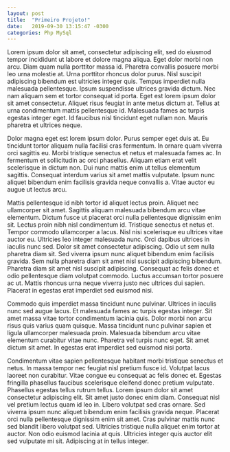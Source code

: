 ```yaml
---
layout: post
title:  "Primeiro Projeto!"
date:   2019-09-30 13:15:47 -0300
categories: Php MySql
---
```

Lorem ipsum dolor sit amet, consectetur adipiscing elit, sed do eiusmod tempor incididunt ut labore et dolore magna aliqua. Eget dolor morbi non arcu. Diam quam nulla porttitor massa id. Pharetra convallis posuere morbi leo urna molestie at. Urna porttitor rhoncus dolor purus. Nisl suscipit adipiscing bibendum est ultricies integer quis. Tempus imperdiet nulla malesuada pellentesque. Ipsum suspendisse ultrices gravida dictum. Nec nam aliquam sem et tortor consequat id porta. Eget est lorem ipsum dolor sit amet consectetur. Aliquet risus feugiat in ante metus dictum at. Tellus at urna condimentum mattis pellentesque id. Malesuada fames ac turpis egestas integer eget. Id faucibus nisl tincidunt eget nullam non. Mauris pharetra et ultrices neque.

Dolor magna eget est lorem ipsum dolor. Purus semper eget duis at. Eu tincidunt tortor aliquam nulla facilisi cras fermentum. In ornare quam viverra orci sagittis eu. Morbi tristique senectus et netus et malesuada fames ac. In fermentum et sollicitudin ac orci phasellus. Aliquam etiam erat velit scelerisque in dictum non. Dui nunc mattis enim ut tellus elementum sagittis. Consequat interdum varius sit amet mattis vulputate. Ipsum nunc aliquet bibendum enim facilisis gravida neque convallis a. Vitae auctor eu augue ut lectus arcu.

Mattis pellentesque id nibh tortor id aliquet lectus proin. Aliquet nec ullamcorper sit amet. Sagittis aliquam malesuada bibendum arcu vitae elementum. Dictum fusce ut placerat orci nulla pellentesque dignissim enim sit. Lectus proin nibh nisl condimentum id. Tristique senectus et netus et. Tempor commodo ullamcorper a lacus. Nisl nisi scelerisque eu ultrices vitae auctor eu. Ultricies leo integer malesuada nunc. Orci dapibus ultrices in iaculis nunc sed. Dolor sit amet consectetur adipiscing. Odio ut sem nulla pharetra diam sit. Sed viverra ipsum nunc aliquet bibendum enim facilisis gravida. Sem nulla pharetra diam sit amet nisl suscipit adipiscing bibendum. Pharetra diam sit amet nisl suscipit adipiscing. Consequat ac felis donec et odio pellentesque diam volutpat commodo. Luctus accumsan tortor posuere ac ut. Mattis rhoncus urna neque viverra justo nec ultrices dui sapien. Placerat in egestas erat imperdiet sed euismod nisi.

Commodo quis imperdiet massa tincidunt nunc pulvinar. Ultrices in iaculis nunc sed augue lacus. Et malesuada fames ac turpis egestas integer. Sit amet massa vitae tortor condimentum lacinia quis. Dolor morbi non arcu risus quis varius quam quisque. Massa tincidunt nunc pulvinar sapien et ligula ullamcorper malesuada proin. Malesuada bibendum arcu vitae elementum curabitur vitae nunc. Pharetra vel turpis nunc eget. Sit amet dictum sit amet. In egestas erat imperdiet sed euismod nisi porta.

Condimentum vitae sapien pellentesque habitant morbi tristique senectus et netus. In massa tempor nec feugiat nisl pretium fusce id. Volutpat lacus laoreet non curabitur. Vitae congue eu consequat ac felis donec et. Egestas fringilla phasellus faucibus scelerisque eleifend donec pretium vulputate. Phasellus egestas tellus rutrum tellus. Lorem ipsum dolor sit amet consectetur adipiscing elit. Sit amet justo donec enim diam. Consequat nisl vel pretium lectus quam id leo in. Libero volutpat sed cras ornare. Sed viverra ipsum nunc aliquet bibendum enim facilisis gravida neque. Placerat orci nulla pellentesque dignissim enim sit amet. Cras pulvinar mattis nunc sed blandit libero volutpat sed. Ultricies tristique nulla aliquet enim tortor at auctor. Non odio euismod lacinia at quis. Ultricies integer quis auctor elit sed vulputate mi sit. Adipiscing at in tellus integer.